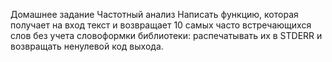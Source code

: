 Домашнее задание
Частотный анализ
Написать функцию, которая получает на вход текст и возвращает
10 самых часто встречающихся слов без учета словоформки библиотеки: распечатывать их в STDERR и возвращать ненулевой код выхода.